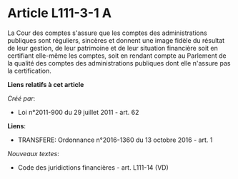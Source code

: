 # Article L111-3-1 A

La Cour des comptes s'assure que les comptes des administrations publiques sont réguliers, sincères et donnent une image
fidèle du résultat de leur gestion, de leur patrimoine et de leur situation financière soit en certifiant elle-même les
comptes, soit en rendant compte au Parlement de la qualité des comptes des administrations publiques dont elle n'assure pas
la certification.

**Liens relatifs à cet article**

_Créé par_:

  - Loi n°2011-900 du 29 juillet 2011 - art. 62

**Liens**:

  - TRANSFERE: Ordonnance n°2016-1360 du 13 octobre 2016 - art. 1

_Nouveaux textes_:

  - Code des juridictions financières - art. L111-14 (VD)
